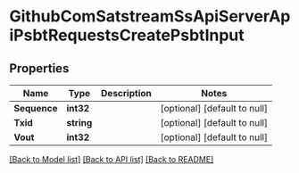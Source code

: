 # GithubComSatstreamSsApiServerApiPsbtRequestsCreatePsbtInput

## Properties
Name | Type | Description | Notes
------------ | ------------- | ------------- | -------------
**Sequence** | **int32** |  | [optional] [default to null]
**Txid** | **string** |  | [optional] [default to null]
**Vout** | **int32** |  | [optional] [default to null]

[[Back to Model list]](../README.md#documentation-for-models) [[Back to API list]](../README.md#documentation-for-api-endpoints) [[Back to README]](../README.md)

